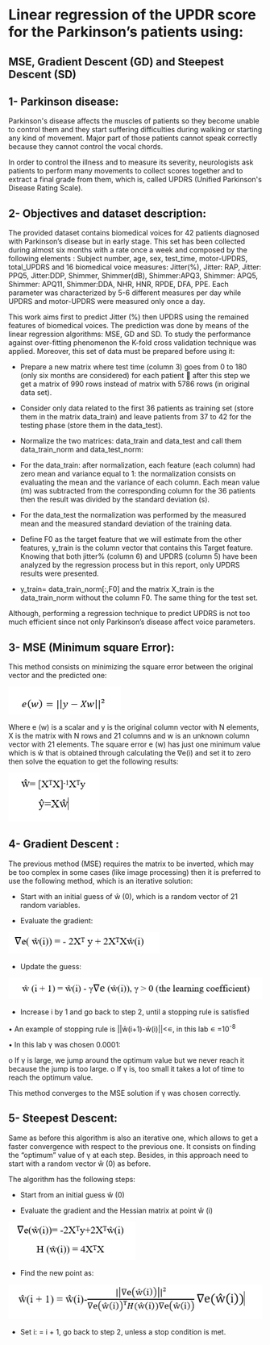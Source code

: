# Linear regression of the UPDR score for the Parkinson’s patients using: 
## MSE, Gradient Descent (GD) and Steepest Descent (SD)
## 1- Parkinson disease: 
Parkinson's disease affects the muscles of patients so they become unable to control them and they start suffering difficulties during walking or starting any kind of movement. Major part of those patients cannot speak correctly because they cannot control the vocal chords. 

In order to control the illness and to measure its severity, neurologists ask patients to perform many movements to collect scores together and to extract a final grade from them, which is, called UPDRS (Unified Parkinson's Disease Rating Scale).
## 2- Objectives and dataset description: 
The provided dataset contains biomedical voices for 42 patients diagnosed with Parkinson’s disease but in early stage. This set has been collected during almost six months with a rate once a week and composed by the following elements : Subject number, age, sex, test_time, motor-UPDRS, total_UPDRS and 16 biomedical voice measures: Jitter(%), Jitter: RAP, Jitter: PPQ5, Jitter:DDP, Shimmer, Shimmer(dB), Shimmer:APQ3, Shimmer: APQ5, Shimmer: APQ11, Shimmer:DDA, NHR, HNR, RPDE, DFA, PPE. Each parameter was characterized by 5-6 different measures per day while UPDRS and motor-UPDRS were measured only once a day. 

This work aims first to predict Jitter (%) then UPDRS using the remained features of biomedical voices. The prediction was done by means of the linear regression algorithms: MSE, GD and SD. To study the performance against over-fitting phenomenon the K-fold cross validation technique was applied. 
Moreover, this set of data must be prepared before using it: 

- Prepare a new matrix where test time (column 3) goes from 0 to 180 (only six months are considered) for each patient  after this step we get a matrix of 990 rows instead of matrix with 5786 rows (in original data set).

- Consider only data related to the first 36 patients as training set (store them in the matrix data_train) and leave patients from 37 to 42 for the testing phase (store them in the data_test).

- Normalize the two matrices: data_train and data_test and call them data_train_norm and 
data_test_norm: 

-	For the data_train: after normalization, each feature (each column) had zero mean and variance equal to 1: the normalization consists on evaluating the mean and the variance of each column. Each mean value (m) was subtracted from the corresponding column for the 36 patients then the result was divided by the standard deviation (s).

-	For the data_test the normalization was performed by the measured mean and the measured standard deviation of the training data.

- Define F0 as the target feature that we will estimate from the other features, y_train is the column vector that contains this Target feature. Knowing that both jitter% (column 6) and UPDRS (column 5) have been analyzed by the regression process but in this report, only UPDRS results were presented.

- y_train= data_train_norm[:,F0] and the matrix X_train is the data_train_norm without the column F0. The same thing for the test set.

Although, performing a regression technique to predict UPDRS is not too much efficient since not only Parkinson’s disease affect voice parameters.

## 3- MSE (Minimum square Error): 
This method consists on minimizing the square error between the original vector and the predicted one:

![alt text](https://github.com/BaddyMAK/Linear-regression-with-ML/blob/main/results/eq.PNG)

Where e (w) is a scalar and y is the original column vector with N elements, X is the matrix with N rows and 21 columns and w is an unknown column vector with 21 elements. The square error e (w) has just one minimum value which is ŵ that is obtained through calculating the ∇e(i) and set it to zero then solve the equation to get the following results:

![alt text](https://github.com/BaddyMAK/Linear-regression-with-ML/blob/main/results/eq%202.PNG)

## 4- Gradient Descent :
The previous method (MSE) requires the matrix to be inverted, which may be too complex in some cases (like image processing) then it is preferred to use the following method, which is an iterative solution: 

- Start with an initial guess of ŵ (0), which is a random vector of 21 random variables. 

- Evaluate the gradient:

![alt text](https://github.com/BaddyMAK/Linear-regression-with-ML/blob/main/results/eq3.PNG)

- Update the guess:  

![alt text](https://github.com/BaddyMAK/Linear-regression-with-ML/blob/main/results/eq4.PNG)

- Increase i by 1 and go back to step 2, until a stopping rule is satisfied 

•	An example of stopping rule is ||ŵ(i+1)-ŵ(i)||<∊, in this lab ∊ =10<sup>-8</sup>

•	In this lab γ was chosen 0.0001:

  o	If γ is large, we jump around the optimum value but we never reach it because the jump is too large. 
  o	If γ is, too small it takes a lot of time to reach the optimum value.
  
This method converges to the MSE solution if γ was chosen correctly.

## 5- Steepest Descent:
Same as before this algorithm is also an iterative one, which allows to get a faster convergence with respect to the previous one. It consists on finding the “optimum” value of γ at each step. Besides, in this approach need to start with a random vector ŵ (0) as before.

The algorithm has the following steps:

- Start from an initial guess ŵ (0)

- Evaluate the gradient and the Hessian matrix at point ŵ (i)

![alt text](https://github.com/BaddyMAK/Linear-regression-with-ML/blob/main/results/eq5.PNG)

- Find the new point as:

![alt text](https://github.com/BaddyMAK/Linear-regression-with-ML/blob/main/results/eq6.PNG)

- Set i: = i + 1, go back to step 2, unless a stop condition is met.
















